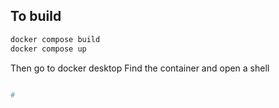 ## To build

```bash
docker compose build
docker compose up
```

Then go to docker desktop
Find the container and open a shell

```bash

#
```
